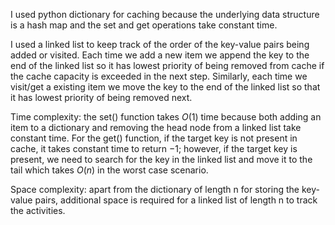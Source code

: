 I used python dictionary for caching because the underlying data structure is a hash map and the set and get operations take constant time.

I used a linked list to keep track of the order of the key-value pairs being added or visited. Each time we add a new item we append the key to the end of the linked list so it has lowest priority of being removed from cache if the cache capacity is exceeded in the next step. Similarly, each time we visit/get a existing item we move the key to the end of the linked list so that it has lowest priority of being removed next.

Time complexity: the set() function takes $O(1)$ time because both adding an item to a dictionary and removing the head node from a linked list take constant time. For the get() function, if the target key is not present in cache, it takes constant time to return $-1$; however, if the target key is present, we need to search for the key in the linked list and move it to the tail which takes $O(n)$ in the worst case scenario.

Space complexity: apart from the dictionary of length n for storing the key-value pairs, additional space is required for a linked list of length n to track the activities.